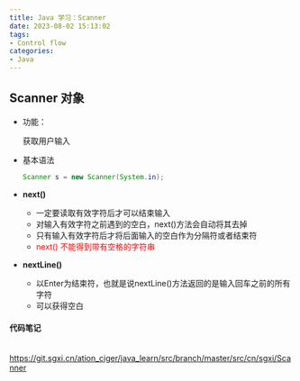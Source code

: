 ```yaml
---
title: Java 学习：Scanner
date: 2023-08-02 15:13:02
tags:
- Control flow
categories:
- Java
---
```


## Scanner 对象

* 功能：

  获取用户输入

* 基本语法

  ```java
  Scanner s = new Scanner(System.in);
  ```

* **next()**
  * 一定要读取有效字符后才可以结束输入
  * 对输入有效字符之前遇到的空白，next()方法会自动将其去掉
  * 只有输入有效字符后才将后面输入的空白作为分隔符或者结束符
  * <font color=red>next() 不能得到带有空格的字符串</font> 
* **nextLine()**
  * 以Enter为结束符，也就是说nextLine()方法返回的是输入回车之前的所有字符
  * 可以获得空白



#### 代码笔记

​	https://git.sgxi.cn/ation_ciger/java_learn/src/branch/master/src/cn/sgxi/Scanner
